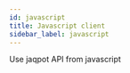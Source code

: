 ```yaml
---
id: javascript 
title: Javascript client
sidebar_label: javascript
---
```


Use jaqpot API from javascript

